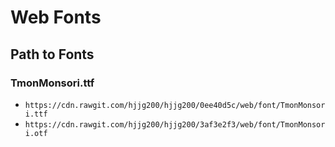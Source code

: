 # Web Fonts

## Path to Fonts

### TmonMonsori.ttf
- `https://cdn.rawgit.com/hjjg200/hjjg200/0ee40d5c/web/font/TmonMonsori.ttf`
- `https://cdn.rawgit.com/hjjg200/hjjg200/3af3e2f3/web/font/TmonMonsori.otf`
